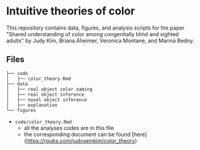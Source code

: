 # Intuitive theories of color 

This repository contains data, figures, and analysis scripts for the paper "Shared understanding of color among congenitally blind and sighted adults" by Judy Kim, Briana Aheimer, Veronica Montane, and Marina Bedny. 

## Files 

```
├── code
│   ├── color_theory.Rmd
├── data
│   ├── real object color naming
│   ├── real object inference
│   ├── novel object inference
│   ├── explanation
└── figures
```

- `code/color_theory.Rmd` 
	+ all the analyses codes are in this file  
  + the corresponding document can be found [here]
  (https://rpubs.com/judyseinkim/color_theory)

